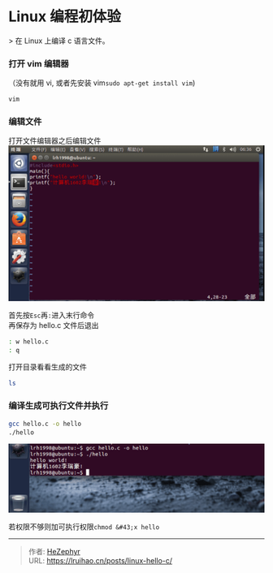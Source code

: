 # Linux 编程初体验


&gt; 在 Linux 上编译 c 语言文件。

### 打开 vim 编辑器

（没有就用 vi, 或者先安装 vim`sudo apt-get install vim`)

```bash
vim
```

### 编辑文件

打开文件编辑器之后编辑文件
![edit](images/ubuntu.png)

首先按`Esc`再`:`进入末行命令  
再保存为 hello.c 文件后退出

```bash
: w hello.c
: q
```

打开目录看看生成的文件

```bash
ls
```

### 编译生成可执行文件并执行

```bash
gcc hello.c -o hello
./hello
```

![hello](images/hello.png)

若权限不够则加可执行权限`chmod &#43;x hello`


---

> 作者: [HeZephyr](https://github.com/HeZephyr)  
> URL: https://lruihao.cn/posts/linux-hello-c/  

